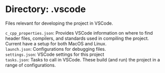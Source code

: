 # Directory: .vscode

Files relevant for developing the project in VSCode.  

`c_cpp_properties.json`: Provides VSCode information on where to find header files, compilers, and standards used in compiling the project.
Current have a setup for both MacOS and Linux.  
`launch.json`: Configurations for debugging files.  
`settings.json`: VSCode settings for this project  
`tasks.json`: Tasks to call in VSCode.
These build (and run) the project in a range of configurations.
